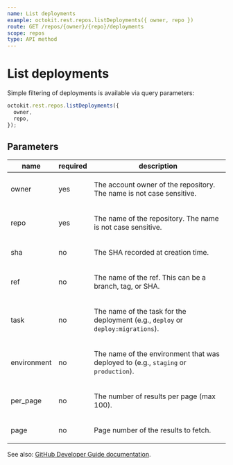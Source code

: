 ```yaml
---
name: List deployments
example: octokit.rest.repos.listDeployments({ owner, repo })
route: GET /repos/{owner}/{repo}/deployments
scope: repos
type: API method
---
```


# List deployments

Simple filtering of deployments is available via query parameters:

```js
octokit.rest.repos.listDeployments({
  owner,
  repo,
});
```

## Parameters

<table>
  <thead>
    <tr>
      <th>name</th>
      <th>required</th>
      <th>description</th>
    </tr>
  </thead>
  <tbody>
    <tr><td>owner</td><td>yes</td><td>

The account owner of the repository. The name is not case sensitive.

</td></tr>
<tr><td>repo</td><td>yes</td><td>

The name of the repository. The name is not case sensitive.

</td></tr>
<tr><td>sha</td><td>no</td><td>

The SHA recorded at creation time.

</td></tr>
<tr><td>ref</td><td>no</td><td>

The name of the ref. This can be a branch, tag, or SHA.

</td></tr>
<tr><td>task</td><td>no</td><td>

The name of the task for the deployment (e.g., `deploy` or `deploy:migrations`).

</td></tr>
<tr><td>environment</td><td>no</td><td>

The name of the environment that was deployed to (e.g., `staging` or `production`).

</td></tr>
<tr><td>per_page</td><td>no</td><td>

The number of results per page (max 100).

</td></tr>
<tr><td>page</td><td>no</td><td>

Page number of the results to fetch.

</td></tr>
  </tbody>
</table>

See also: [GitHub Developer Guide documentation](https://docs.github.com/rest/deployments/deployments#list-deployments).
